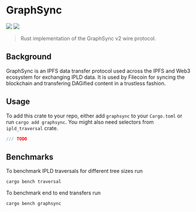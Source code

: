 # GraphSync

![](https://img.shields.io/badge/made%20by-Myel-blue)
![](https://img.shields.io/github/license/myelnet/js-graphsync?color=green)

> Rust implementation of the GraphSync v2 wire protocol.

## Background

GraphSync is an IPFS data transfer protocol used across the IPFS and Web3 ecosystem for exchanging
IPLD data. It is used by Filecoin for syncing the blockchain and transfering DAGified content
in a trustless fashion.

## Usage

To add this crate to your repo, either add `graphsync` to your `Cargo.toml` or run `cargo add graphsync`.
You might also need selectors from `ipld_traversal` crate.

```rust
/// TODO
```

## Benchmarks

To benchmark IPLD traversals for different tree sizes run
```sh
cargo bench traversal
```
To benchmark end to end transfers run
```sh
cargo bench graphsync
```
